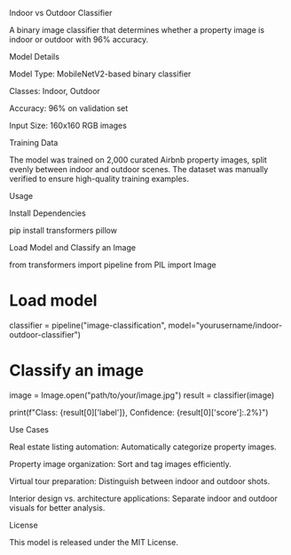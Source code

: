 Indoor vs Outdoor Classifier

A binary image classifier that determines whether a property image is indoor or outdoor with 96% accuracy.

Model Details

Model Type: MobileNetV2-based binary classifier

Classes: Indoor, Outdoor

Accuracy: 96% on validation set

Input Size: 160x160 RGB images

Training Data

The model was trained on 2,000 curated Airbnb property images, split evenly between indoor and outdoor scenes. The dataset was manually verified to ensure high-quality training examples.

Usage

Install Dependencies

pip install transformers pillow

Load Model and Classify an Image

from transformers import pipeline
from PIL import Image

# Load model
classifier = pipeline("image-classification", model="yourusername/indoor-outdoor-classifier")

# Classify an image
image = Image.open("path/to/your/image.jpg")
result = classifier(image)

print(f"Class: {result[0]['label']}, Confidence: {result[0]['score']:.2%}")

Use Cases

Real estate listing automation: Automatically categorize property images.

Property image organization: Sort and tag images efficiently.

Virtual tour preparation: Distinguish between indoor and outdoor shots.

Interior design vs. architecture applications: Separate indoor and outdoor visuals for better analysis.

License

This model is released under the MIT License.